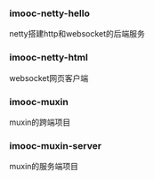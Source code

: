 ### imooc-netty-hello

netty搭建http和websocket的后端服务

### imooc-netty-html

websocket网页客户端

### imooc-muxin

muxin的跨端项目

### imooc-muxin-server

muxin的服务端项目